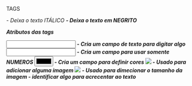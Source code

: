 TAGS

<i> - Deixa o texto ITÁLICO
<strong> - Deixa o texto em NEGRITO

Atributos das tags

<input type="text"> - Cria um campo de texto para digitar algo
<input type="number"> - Cria um campo para usar somente NUMEROS
<input type="color"> - Cria um campo para definir cores
<img src="LINK"> - Usado para adicionar alguma imagem
<img width="TAMANHO" src="LINK"> - Usado para dimecionar o tamanho da imagem
<id> - identificar algo para acrecentar ao texto
<style> - usando para colocar cor e fonte
(class) - usado pra padronizar textos
